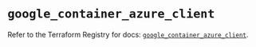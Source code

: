 # `google_container_azure_client`

Refer to the Terraform Registry for docs: [`google_container_azure_client`](https://registry.terraform.io/providers/hashicorp/google-beta/6.13.0/docs/resources/google_container_azure_client).
